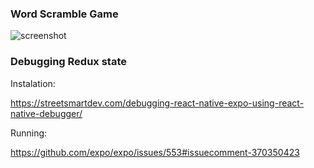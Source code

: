### Word Scramble Game

![screenshot](scramble_s.gif)

### Debugging Redux state

Instalation:

https://streetsmartdev.com/debugging-react-native-expo-using-react-native-debugger/

Running:

https://github.com/expo/expo/issues/553#issuecomment-370350423
